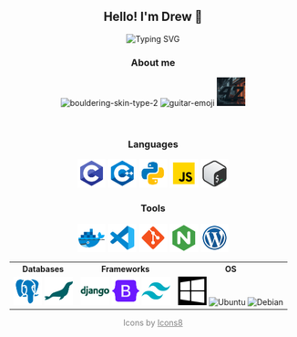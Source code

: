 <!-- Styling in Markdown. Good in theory but doesn't work on GitHub -->
<!-- <style>
/* Default: Horizontal layout */
.flex-container {
  display: flex;
  flex-direction: row; /* Horizontal layout */
}

/* Breakpoint: Vertical layout for screens smaller than 786px */
@media (max-width: 920px) {
  .flex-container {
    flex-direction: column; /* Vertical layout */
  }
}
</style> -->

<!-- Title -->
<h2 align="center">
  Hello! I'm Drew 👋
</h2>

<!-- Automatically appear text -->
<div align="center">
  <img src="https://readme-typing-svg.demolab.com?font=JetBrains+Mono&pause=1000&center=true&width=435&lines=Welcome+to+my+GitHub+Profile!" alt="Typing SVG" />
</div>

<!-- About me -->
<div class="flex-container">
  <div>
    <h3 align="center">
      About me
    </h3>
    <p align="center">
      <img width="48" height="48" src="https://img.icons8.com/color/48/bouldering-skin-type-2.png" alt="bouldering-skin-type-2"/>
      <img width="48" height="48" src="https://img.icons8.com/emoji/48/guitar-emoji.png" alt="guitar-emoji"/>
      <a href="https://42.fr/en/homepage/">
        <img src="https://raw.githubusercontent.com/stormphlegyas/vscode-42header/master/42.png" alt="School 42" width="50" height="50">
      </a>
    </p>
    <br>
  </div>

  <!-- <hr> -->

  <!-- Languages -->

  <div>
    <h3 align="center">
      Languages
    </h3>
    <p align="center">
      <img src="./assets/icons/icons8-c.svg" width="50" height="50" title="C">
      <img src="./assets/icons/icons8-cpp.svg" width="50" height="50" title="C++">
      <img src="./assets/icons/icons8-python.svg" alt="Python" width="50" height="50" title="Python">
      <img src="./assets/icons/icons8-javascript.svg" alt="JavaScript" width="50" height="50" title="JavaScript">
      <img src="./assets/icons/icons8-bash.svg" alt="Bash" width="50" height="50" title="Bash">
    </p>
  </div>

  <!-- Tools -->
  <div>
    <h3 align="center">
      Tools
    </h3>
    <p align="center">
      <img src="./assets/icons/icons8-docker.svg" alt="Docker" width="50" height="50" title="Docker">
      <img src="./assets/icons/icons8-vs-code.svg" alt="VSCode" width="50" height="50" title="VSCode">
      <img src="./assets/icons/icons8-git.svg" alt="Git" width="50" height="50" title="Git">
      <img src="./assets/icons/icons8-nginx.svg" alt="Nginx" width="50" height="50" title="Nginx">
      <img src="./assets/icons/icons8-wordpress.svg" alt="WordPress" width="50" height="50" title="WordPress">
      <!-- <img src="" alt="VirtualBox" width="50" height="50" title="VirtualBox"> -->
      <!-- <img src="" alt="GDB" width="50" height="50" title="GDB"> -->
      <!-- <img src="" alt="Makefile" width="50" height="50" title="Makefile"> -->
      <!-- <img src="" alt="Valgrind" width="75" height="50" title="Valgrind"> -->
    </p>
  </div>

  <!-- Databases, Frameworks, OS table -->
  <div align="center">
    <table>
      <tr>
        <th>Databases</th>
        <th>Frameworks</th>
        <th>OS</th>
      </tr>
      <tr>
        <td align="center">
          <img src="./assets/icons/icons8-postgresql.svg" alt="PostgreSQL" width="50" height="50" title="PostgreSQL">
          <img src="./assets/icons/icons8-mariadb.svg" alt="MariaDB" width="50" height="50" title="MariaDB">
        </td>
        <td align="center">
          <img src="./assets/icons/icons8-django.svg" alt="Django" width="50" height="50" title="Django">
          <img src="./assets/icons/icons8-bootstrap.svg" alt="Bootstrap" width="50" height="50" title="Bootstrap">
          <img src="./assets/icons/icons8-tailwindcss.svg" alt="TailwindCSS" width="50" height="50" title="TailwindCSS">
        </td>
        <td align="center">
          <img src="./assets/icons/icons8-windows.svg" alt="Windows" width="50" height="50" title="Windows" style="filter: invert(1)">
          <img src="https://img.icons8.com/color/48/ubuntu--v1.png" alt="Ubuntu" width="50" height="50" title="Ubuntu">
          <img src="https://img.icons8.com/color/48/debian.png" alt="Debian" width="50" height="50" title="Debian">
        </td>
      </tr>
    </table>
  </div>
</div>

<!-- Attribution to Icons8 -->
<div align="center">
  <p style="color: gray;">Icons by <a href="https://icons8.com/" style="color: gray; text-decoration: underline;">Icons8</a></p>
</div>

<!--
Here are some ideas to get you started:
- 🔭 I’m currently working on ...
- 🌱 I’m currently learning ...
- 👯 I’m looking to collaborate on ...
- 🤔 I’m looking for help with ...
- 💬 Ask me about ...
- 📫 How to reach me: ...
- 😄 Pronouns: ...
- ⚡ Fun fact: ...
-->
